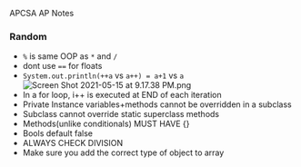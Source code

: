 APCSA AP Notes

### Random 
 - ```%``` is same OOP as ```*``` and ```/```
 - dont use ```==``` for floats
 - ```System.out.println(++a``` vs ```a++) = a+1``` vs ```a```
 ![Screen Shot 2021-05-15 at 9.17.38 PM.png](../../_resources/4f4dcf90ff554b4fa93e425ed9877e63.png)
 - In a for loop, i++ is executed at END of each iteration
 - Private Instance variables+methods cannot be overridden in a subclass
 - Subclass cannot override static superclass methods
 - Methods(unlike conditionals) MUST HAVE {}
 - Bools default false
 - ALWAYS CHECK DIVISION
 - Make sure you add the correct type of object to array